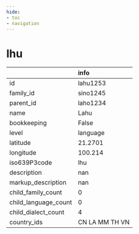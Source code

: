 ```yaml
---
hide:
- toc
- navigation
---
```

# lhu
|                      | info           |
|:---------------------|:---------------|
| id                   | lahu1253       |
| family_id            | sino1245       |
| parent_id            | laho1234       |
| name                 | Lahu           |
| bookkeeping          | False          |
| level                | language       |
| latitude             | 21.2701        |
| longitude            | 100.214        |
| iso639P3code         | lhu            |
| description          | nan            |
| markup_description   | nan            |
| child_family_count   | 0              |
| child_language_count | 0              |
| child_dialect_count  | 4              |
| country_ids          | CN LA MM TH VN |